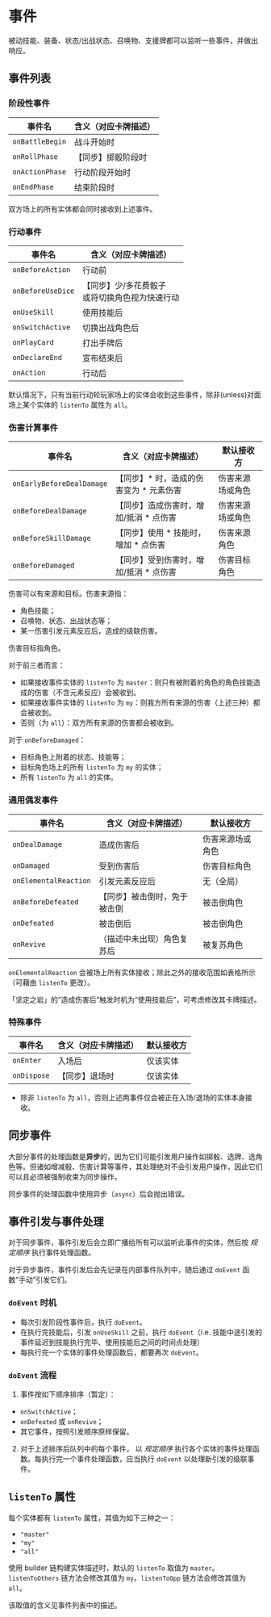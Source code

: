 # 事件

被动技能、装备、状态/出战状态、召唤物、支援牌都可以监听一些事件，并做出响应。

## 事件列表

### 阶段性事件

| 事件名          | 含义（对应卡牌描述） |
| --------------- | -------------------- |
| `onBattleBegin` | 战斗开始时           |
| `onRollPhase`   | 【同步】掷骰阶段时   |
| `onActionPhase` | 行动阶段开始时       |
| `onEndPhase`    | 结束阶段时           |

双方场上的所有实体都会同时接收到上述事件。

### 行动事件

| 事件名            | 含义（对应卡牌描述）                                |
| ----------------- | --------------------------------------------------- |
| `onBeforeAction`  | 行动前                                              |
| `onBeforeUseDice` | 【同步】少/多花费骰子 <br> 或将切换角色视为快速行动 |
| `onUseSkill`      | 使用技能后                                          |
| `onSwitchActive`  | 切换出战角色后                                      |
| `onPlayCard`      | 打出手牌后                                          |
| `onDeclareEnd`    | 宣布结束后                                          |
| `onAction`        | 行动后                                              |

默认情况下，只有当前行动轮玩家场上的实体会收到这些事件，除非(unless)对面场上某个实体的 `listenTo` 属性为 `all`。

### 伤害计算事件

| 事件名                    | 含义（对应卡牌描述）                      | 默认接收方       |
| ------------------------- | ----------------------------------------- | ---------------- |
| `onEarlyBeforeDealDamage` | 【同步】\* 时，造成的伤害变为 \* 元素伤害 | 伤害来源场或角色 |
| `onBeforeDealDamage`      | 【同步】造成伤害时，增加/抵消 \* 点伤害   | 伤害来源场或角色 |
| `onBeforeSkillDamage`     | 【同步】使用 \* 技能时，增加 \* 点伤害    | 伤害来源角色     |
| `onBeforeDamaged`         | 【同步】受到伤害时，增加/抵消 \* 点伤害   | 伤害目标角色     |

伤害可以有来源和目标。伤害来源指：

- 角色技能；
- 召唤物、状态、出战状态等；
- 某一伤害引发元素反应后，造成的级联伤害。

伤害目标指角色。

对于前三者而言：

- 如果接收事件实体的 `listenTo` 为 `master`：则只有被附着的角色的角色技能造成的伤害（不含元素反应）会被收到。
- 如果接收事件实体的 `listenTo` 为 `my`：则我方所有来源的伤害（上述三种）都会被收到。
- 否则（为 `all`）：双方所有来源的伤害都会被收到。

对于 `onBeforeDamaged`：

- 目标角色上附着的状态、技能等；
- 目标角色场上的所有 `listenTo` 为 `my` 的实体；
- 所有 `listenTo` 为 `all` 的实体。

### 通用偶发事件

| 事件名                | 含义（对应卡牌描述）         | 默认接收方       |
| --------------------- | ---------------------------- | ---------------- |
| `onDealDamage`        | 造成伤害后                   | 伤害来源场或角色 |
| `onDamaged`           | 受到伤害后                   | 伤害目标角色     |
| `onElementalReaction` | 引发元素反应后               | 无（全局）       |
| `onBeforeDefeated`    | 【同步】被击倒时，免于被击倒 | 被击倒角色       |
| `onDefeated`          | 被击倒后                     | 被击倒角色       |
| `onRevive`            | （描述中未出现）角色复苏后   | 被复苏角色       |

`onElementalReaction` 会被场上所有实体接收；除此之外的接收范围如表格所示（可藉由 `listenTo` 更改）。

「坚定之岩」的“造成伤害后”触发时机为“使用技能后”，可考虑修改其卡牌描述。

### 特殊事件

| 事件名      | 含义（对应卡牌描述） | 默认接收方 |
| ----------- | -------------------- | ---------- |
| `onEnter`   | 入场后               | 仅该实体   |
| `onDispose` | 【同步】退场时       | 仅该实体   |

- 除非 `listenTo` 为 `all`，否则上述两事件仅会被正在入场/退场的实体本身接收。

## 同步事件

大部分事件的处理函数是**异步**的，因为它们可能引发用户操作如掷骰、选牌、选角色等。但诸如增减骰、伤害计算等事件，其处理绝对不会引发用户操作，因此它们可以且必须被强制收束为同步操作。

同步事件的处理函数中使用异步（`async`）后会抛出错误。

## 事件引发与事件处理

对于同步事件，事件引发后会立即广播给所有可以监听此事件的实体，然后按 _规定顺序_ 执行事件处理函数。

对于异步事件，事件引发后会先记录在内部事件队列中，随后通过 `doEvent` 函数“手动”引发它们。

### `doEvent` 时机

- 每次引发阶段性事件后，执行 `doEvent`。
- 在执行完技能后，引发 `onUseSkill` 之前，执行 `doEvent`（i.e. 技能中途引发的事件延迟到技能执行完毕、使用技能后之间的时间点处理）
- 每执行完一个实体的事件处理函数后，都要再次 `doEvent`。

### `doEvent` 流程

1. 事件按如下顺序排序（暂定）：

- `onSwitchActive`；
- `onDefeated` 或 `onRevive`；
- 其它事件，按照引发顺序原样保留。

2. 对于上述排序后队列中的每个事件， 以 _规定顺序_ 执行各个实体的事件处理函数。每执行完一个事件处理函数，应当执行 `doEvent` 以处理新引发的级联事件。

## `listenTo` 属性

每个实体都有 `listenTo` 属性，其值为如下三种之一：
- `"master"`
- `"my"`
- `"all"`

使用 builder 链构建实体描述时，默认的 `listenTo` 取值为 `master`。`listenToOthers` 链方法会修改其值为 `my`，`listenToOpp` 链方法会修改其值为 `all`。

该取值的含义见事件列表中的描述。
